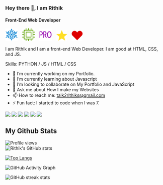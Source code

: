 ### Hey there 👋, I am Rithik
#### Front-End Web Developer 
<a href='https://archiveprogram.github.com/'><img src='https://raw.githubusercontent.com/acervenky/animated-github-badges/master/assets/acbadge.gif' width='40' height='40'></a> <a href='https://docs.github.com/en/developers'><img src='https://raw.githubusercontent.com/acervenky/animated-github-badges/master/assets/devbadge.gif' width='40' height='40'></a> <a href='https://github.com/pricing'><img src='https://raw.githubusercontent.com/acervenky/animated-github-badges/master/assets/pro.gif' width='40' height='40'></a> <a href='https://stars.github.com/'><img src='https://raw.githubusercontent.com/acervenky/animated-github-badges/master/assets/starbadge.gif' width='35' height='35'></a> <a href='https://docs.github.com/en/github/supporting-the-open-source-community-with-github-sponsors'><img src='https://raw.githubusercontent.com/acervenky/animated-github-badges/master/assets/sponsorbadge.gif' width='35' height='35'></a> 

I am Rithik and I am a front-end Web Developer. I am good at HTML, CSS, and JS.<br>


Skills: PYTHON / JS / HTML / CSS

- 🔭 I’m currently working on my Portfolio. 
- 🌱 I’m currently learning about Javascript 
- 👯 I’m looking to collaborate on My Portfolio and JavaScript 
- 💬 Ask me about How I make my Websites 
- 📫 How to reach me: talk2rithiks@gmail.com 
- ⚡ Fun fact: I started to code when I was 7. 


<a href="mailto:talk2rithiks@gmail.com"><img src="https://img.shields.io/badge/EMAIL-talk2rithiks@gmail.com-red?style=for-the-badge&logo=gmail"></a>
<a href="https://github.com/Code2Rithik"><img src="https://img.shields.io/badge/GitHub-Code2Rithik-181717?style=for-the-badge&logo=github"></a>
<a href="https://dribbble.com/Code2Rithik"><img src="https://img.shields.io/badge/Dribbble-Code2Rithik-EA4C89?style=for-the-badge&logo=dribbble"></a>
<a href="https://stackoverflow.com/users/15028773/rithik-samanthula"><img src="https://img.shields.io/badge/Stackoverflow-Rithik%20Samanthula-FE7A16?style=for-the-badge&logo=stackoverflow"></a>
<a href="https://rithikdev.github.io/"><img src="https://img.shields.io/badge/Website-https://rithikdev.github.io/-brightgreen?style=for-the-badge"></a>
<a href="https://dev.to/aadityasivas"><img src="https://img.shields.io/badge/dev.to-aadityasiva-0A0A0A?style=for-the-badge&logo=dev.to"></a>



## My Github Stats

![Profile views](https://gpvc.arturio.dev/Code2Rithik)  
![Rithik's GitHub stats](https://github-readme-stats.vercel.app/api?username=Code2Rithik&show_icons=true&theme=blue-green)

[![Top Langs](https://github-readme-stats.vercel.app/api/top-langs/?username=Code2Rithik&layout=compact)](https://github.com/anuraghazra/github-readme-stats)


![GitHub Activity Graph](https://activity-graph.herokuapp.com/graph?username=Code2Rithik)  

![GitHub streak stats](https://github-readme-streak-stats.herokuapp.com/?user=Code2Rithik)  



